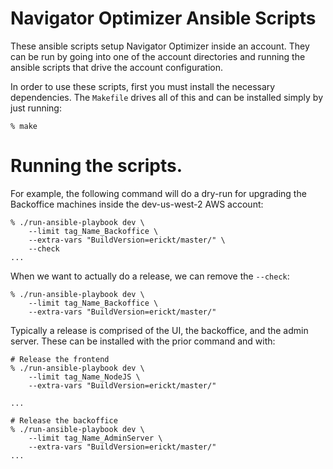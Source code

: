 # Navigator Optimizer Ansible Scripts

These ansible scripts setup Navigator Optimizer inside an account. They can be
run by going into one of the account directories and running the ansible
scripts that drive the account configuration.

In order to use these scripts, first you must install the necessary
dependencies. The `Makefile` drives all of this and can be installed simply by
just running:

```shell
% make
```

# Running the scripts.

For example, the following command will do a dry-run for upgrading the
Backoffice machines inside the dev-us-west-2 AWS account:

```shell
% ./run-ansible-playbook dev \
    --limit tag_Name_Backoffice \
    --extra-vars "BuildVersion=erickt/master/" \
    --check
...
```

When we want to actually do a release, we can remove the `--check`:

```shell
% ./run-ansible-playbook dev \
    --limit tag_Name_Backoffice \
    --extra-vars "BuildVersion=erickt/master/"
```

Typically a release is comprised of the UI, the backoffice, and the admin
server. These can be installed with the prior command and with:

```shell
# Release the frontend
% ./run-ansible-playbook dev \
    --limit tag_Name_NodeJS \
    --extra-vars "BuildVersion=erickt/master/"

...

# Release the backoffice
% ./run-ansible-playbook dev \
    --limit tag_Name_AdminServer \
    --extra-vars "BuildVersion=erickt/master/"
...
```
